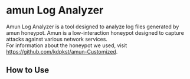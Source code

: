# amun Log Analyzer
Amun Log Analyzer is a tool designed to analyze log files generated by amun honeypot. Amun is a low-interaction honeypot designed to capture attacks against various network services.  
For information about the honeypot we used, visit https://github.com/kdpkst/amun-Customized.

## How to Use


